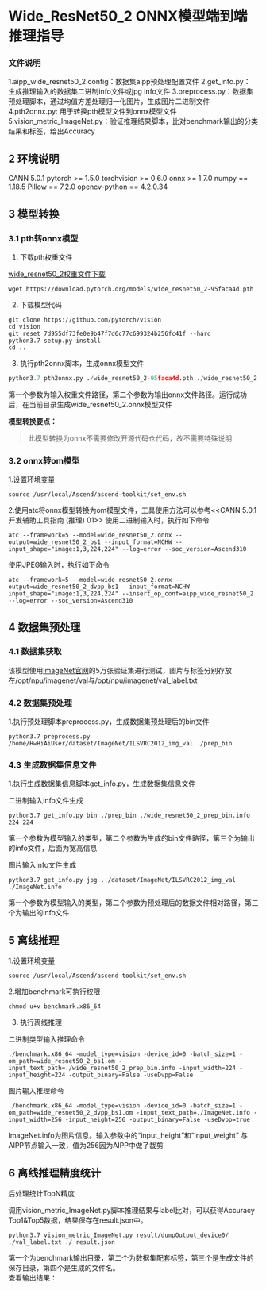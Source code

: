 # Wide_ResNet50_2 ONNX模型端到端推理指导

### 文件说明
1.aipp_wide_resnet50_2.config：数据集aipp预处理配置文件
2.get_info.py：  生成推理输入的数据集二进制info文件或jpg info文件
3.preprocess.py：数据集预处理脚本，通过均值方差处理归一化图片，生成图片二进制文件
4.pth2onnx.py:   用于转换pth模型文件到onnx模型文件
5.vision_metric_ImageNet.py：验证推理结果脚本，比对benchmark输出的分类结果和标签，给出Accuracy


## 2 环境说明
CANN 5.0.1
pytorch >= 1.5.0
torchvision >= 0.6.0
onnx >= 1.7.0
numpy == 1.18.5
Pillow == 7.2.0
opencv-python == 4.2.0.34


## 3 模型转换

### 3.1 pth转onnx模型

1. 下载pth权重文件  

[wide_resnet50_2权重文件下载](https://download.pytorch.org/models/wide_resnet50_2-95faca4d.pth)

```
wget https://download.pytorch.org/models/wide_resnet50_2-95faca4d.pth
```

2. 下载模型代码
```
git clone https://github.com/pytorch/vision
cd vision
git reset 7d955df73fe0e9b47f7d6c77c699324b256fc41f --hard
python3.7 setup.py install
cd ..
```

3. 执行pth2onnx脚本，生成onnx模型文件
```python
python3.7 pth2onnx.py ./wide_resnet50_2-95faca4d.pth ./wide_resnet50_2.onnx
```
第一个参数为输入权重文件路径，第二个参数为输出onnx文件路径。运行成功后，在当前目录生成wide_resnet50_2.onnx模型文件
	
 **模型转换要点：**  
>此模型转换为onnx不需要修改开源代码仓代码，故不需要特殊说明

### 3.2 onnx转om模型

1.设置环境变量

```
source /usr/local/Ascend/ascend-toolkit/set_env.sh
```
2.使用atc将onnx模型转换为om模型文件，工具使用方法可以参考<<CANN 5.0.1 开发辅助工具指南 (推理) 01>>
使用二进制输入时，执行如下命令
```
atc --framework=5 --model=wide_resnet50_2.onnx --output=wide_resnet50_2_bs1 --input_format=NCHW --input_shape="image:1,3,224,224" --log=error --soc_version=Ascend310
```
	
使用JPEG输入时，执行如下命令
```
atc --framework=5 --model=wide_resnet50_2.onnx --output=wide_resnet50_2_dvpp_bs1 --input_format=NCHW --input_shape="image:1,3,224,224" --insert_op_conf=aipp_wide_resnet50_2  --log=error --soc_version=Ascend310
```


## 4 数据集预处理

### 4.1 数据集获取
该模型使用[ImageNet官网](http://www.image-net.org)的5万张验证集进行测试，图片与标签分别存放在/opt/npu/imagenet/val与/opt/npu/imagenet/val_label.txt

### 4.2 数据集预处理

1.执行预处理脚本preprocess.py，生成数据集预处理后的bin文件

```
python3.7 preprocess.py /home/HwHiAiUser/dataset/ImageNet/ILSVRC2012_img_val ./prep_bin
```
### 4.3 生成数据集信息文件

1.执行生成数据集信息脚本get_info.py，生成数据集信息文件

二进制输入info文件生成
```
python3.7 get_info.py bin ./prep_bin ./wide_resnet50_2_prep_bin.info 224 224
```
第一个参数为模型输入的类型，第二个参数为生成的bin文件路径，第三个为输出的info文件，后面为宽高信息


图片输入info文件生成
```
python3.7 get_info.py jpg ../dataset/ImageNet/ILSVRC2012_img_val ./ImageNet.info
```
第一个参数为模型输入的类型，第二个参数为预处理后的数据文件相对路径，第三个为输出的info文件


## 5 离线推理

1.设置环境变量

```
source /usr/local/Ascend/ascend-toolkit/set_env.sh
```

2.增加benchmark可执行权限

```
chmod u+v benchmark.x86_64
```

3. 执行离线推理

二进制类型输入推理命令
```
./benchmark.x86_64 -model_type=vision -device_id=0 -batch_size=1 -om_path=wide_resnet50_2_bs1.om -input_text_path=./wide_resnet50_2_prep_bin.info -input_width=224 -input_height=224 -output_binary=False -useDvpp=False
```


图片输入推理命令
```
./benchmark.x86_64 -model_type=vision -device_id=0 -batch_size=1 -om_path=wide_resnet50_2_dvpp_bs1.om -input_text_path=./ImageNet.info -input_width=256 -input_height=256 -output_binary=False -useDvpp=true
```
ImageNet.info为图片信息。输入参数中的“input_height”和“input_weight” 与AIPP节点输入一致，值为256因为AIPP中做了裁剪


## 6 离线推理精度统计

后处理统计TopN精度

调用vision_metric_ImageNet.py脚本推理结果与label比对，可以获得Accuracy Top1&Top5数据，结果保存在result.json中。
```
python3.7 vision_metric_ImageNet.py result/dumpOutput_device0/ ./val_label.txt ./ result.json
```
第一个为benchmark输出目录，第二个为数据集配套标签，第三个是生成文件的保存目录，第四个是生成的文件名。  
查看输出结果：